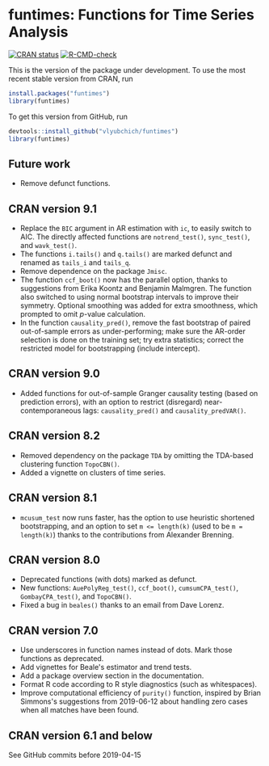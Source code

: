 # funtimes: Functions for Time Series Analysis

[![CRAN status](https://www.r-pkg.org/badges/version/funtimes)](https://CRAN.R-project.org/package=funtimes)
[![R-CMD-check](https://github.com/vlyubchich/funtimes/actions/workflows/check-standard.yaml/badge.svg)](https://github.com/vlyubchich/funtimes/actions/workflows/check-standard.yaml)

This is the version of the package under development. To use the most recent stable version from CRAN, run
```r
install.packages("funtimes")
library(funtimes)
```

To get this version from GitHub, run
```r
devtools::install_github("vlyubchich/funtimes")
library(funtimes)
```

## Future work

- Remove defunct functions.


## CRAN version 9.1

- Replace the `BIC` argument in AR estimation with `ic`, to easily switch to AIC. 
The directly affected functions are `notrend_test()`, `sync_test()`, and `wavk_test()`.
- The functions `i.tails()` and `q.tails()` are marked defunct and renamed as `tails_i` and `tails_q`.
- Remove dependence on the package `Jmisc`.
- The function `ccf_boot()` now has the parallel option, thanks to suggestions from Erika Koontz and Benjamin Malmgren. 
The function also switched to using normal bootstrap intervals to improve their symmetry. 
Optional smoothing was added for extra smoothness, which prompted to omit $p$-value calculation.
- In the function `causality_pred()`, remove the fast bootstrap of paired out-of-sample errors as under-performing;
make sure the AR-order selection is done on the training set;
try extra statistics;
correct the restricted model for bootstrapping (include intercept).

## CRAN version 9.0

- Added functions for out-of-sample Granger causality testing (based on prediction errors), with an option to restrict (disregard) near-contemporaneous lags: `causality_pred()` and `causality_predVAR()`.

## CRAN version 8.2

- Removed dependency on the package `TDA` by omitting the TDA-based clustering function `TopoCBN()`.
- Added a vignette on clusters of time series.

## CRAN version 8.1

- `mcusum_test` now runs faster, has the option to use heuristic shortened bootstrapping, and an option to set `m <= length(k)` (used to be `m = length(k)`) thanks to the contributions from Alexander Brenning.

## CRAN version 8.0

- Deprecated functions (with dots) marked as defunct. <!-- https://devguide.ropensci.org/evolution.html  -->
- New functions: `AuePolyReg_test()`, `ccf_boot()`, `cumsumCPA_test()`, `GombayCPA_test()`, and `TopoCBN()`.
- Fixed a bug in `beales()` thanks to an email from Dave Lorenz.

## CRAN version 7.0

-   Use underscores in function names instead of dots. Mark those functions as deprecated. <!-- https://mirai-solutions.ch/news/2017/12/05/roxygen2-deprecate/ https://devguide.ropensci.org/evolution.html -->
- Add vignettes for Beale's estimator and trend tests.
- Add a package overview section in the documentation.
- Format R code according to R style diagnostics (such as whitespaces).
- Improve computational efficiency of `purity()` function, inspired by Brian Simmons's suggestions from 2019-06-12 about handling zero cases when all matches have been found.

## CRAN version 6.1 and below

See GitHub commits before 2019-04-15
